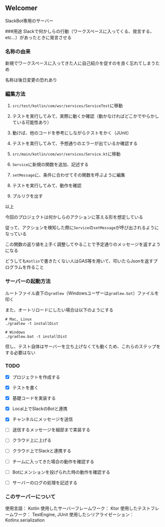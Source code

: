 ## Welcomer
SlackBot専用のサーバー

###用途
Slackで何かしらの行動（ワークスペースに入ってくる、発言する、etc...）があったときに発言させる

### 名称の由来
新規でワークスペースに入ってきた人に自己紹介を促すのを良く忘れてしまうため

名称は後日変更の恐れあり

### 編集方法
1. `src/test/kotlin/com/wsr/services/ServiceTest`に移動

2. テストを実行してみて、実際に動くか確認（動かなければどこかでやらかしている可能性あり）

3. 動けば、他のコードを参考にしながらテストをかく（JUnit）

4. テストを実行してみて、予想通りのエラーが出ているか確認する

5. `src/main/kotlin/com/wsr/services/Service.kt`に移動

6. `Service`に新規の関数を追加、記述する

7. `setMessage`に、条件に合わせてその関数を呼ぶように編集

8. テストを実行してみて、動作を確認

9. プルリクを出す

以上

今回のプロジェクトは何かしらのアクションに答える形を想定している

従って、アクションを検知した際に`Service`の`setMessage`が呼び出されるようになっている

この関数の返り値を上手く調整してやることで予定通りのメッセージを返すようになる

どうしても`Kotlin`で書きたくない人はGAS等を用いて、叩いたらJsonを返すプログラムを作ること

### サーバーの起動方法
ルートファイル直下の`gradlew`（Windowsユーザーは`gradlew.bat`）ファイルを叩く

また、オートリロードにしたい場合は以下のようにする

```
# Mac, Linux
./gradlew -t installDist

# Windows
./gradlew.bat -t installDist
```

但し、テスト自体はサーバーを立ち上げなくても動くため、これらのステップをする必要はない

### TODO

-[x] プロジェクトを作成する

-[x] テストを書く

-[x] 基礎コードを実装する

-[x] Local上でSlackのBotと連携

-[x] チャンネルにメッセージを送信

-[ ] 送信するメッセージを細部まで実装する
 
-[ ] クラウド上に上げる

-[ ] クラウド上でSlackと連携する

-[ ] チームに入ってきた場合の動作を確認する

-[ ] Botにメンションを投げられた時の動作を確認する

-[ ] サーバーのログの処理を記述する



### このサーバーについて
使用言語： Kotlin
使用したサーバーフレームワーク： Ktor
使用したテストフレームワーク： TestEngine, JUnit
使用したシリアライゼーション： Kotlinx.serialization
